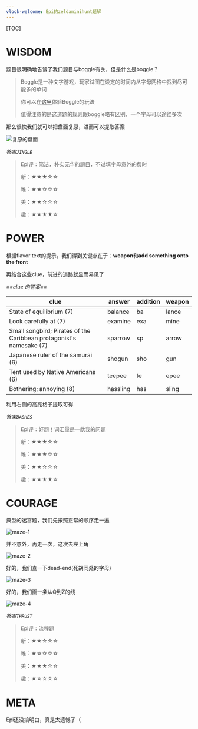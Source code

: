 ```yaml
---
vlook-welcome: Epi的zeldaminihunt题解
---
```


[TOC]

# WISDOM

题目很明确地告诉了我们题目与boggle有关，但是什么是boggle？

> Boggle是一种文字游戏，玩家试图在设定的时间内从字母网格中找到尽可能多的单词
>
> 你可以在[这里](https://cn.puzzle-words.com/daily-boggle/)体验Boggle的玩法
>
> 值得注意的是这道题的规则跟boggle略有区别，一个字母可以途径多次

那么很快我们就可以把盘面复原，进而可以提取答案

![复原的盘面](.\img\puzzle1img1.png)



*答案`JINGLE`*

> Epi评：简洁，朴实无华的题目，不过填字母意外的费时
>
> 新：★★★☆☆
>
> 难：★★☆☆☆
>
> 美：★★☆☆☆
>
> 趣：★★★★☆



# POWER

根据flavor text的提示，我们得到关键点在于：**weapon**和**add something onto the front**

再结合这些clue，前进的道路就显而易见了

*==clue 的答案==*

| clue                                                         | answer   | addition | weapon |
| ------------------------------------------------------------ | -------- | -------- | ------ |
| State of equilibrium (7)                                     | balance  | ba       | lance  |
| Look carefully at (7)                                        | examine  | exa      | mine   |
| Small songbird; Pirates of the Caribbean protagonist's namesake (7) | sparrow  | sp       | arrow  |
| Japanese ruler of the samurai (6)                            | shogun   | sho      | gun    |
| Tent used by Native Americans (6)                            | teepee   | te       | epee   |
| Bothering; annoying (8)                                      | hassling | has      | sling  |

利用右侧的高亮格子提取可得

*答案`BASHES`*

> Epi评：好题！词汇量是一款我的问题
>
> 新：★★★☆☆
>
> 难：★★★☆☆
>
> 美：★★☆☆☆
>
> 趣：★★★★☆





# COURAGE

典型的迷宫题，我们先按照正常的顺序走一遍



![maze-1](.\img\puzzle3img1.png)

并不意外，再走一次，这次去左上角

![maze-2](.\img\puzzle3img2.png)

好的，我们查一下dead-end(死胡同处的字母)

![maze-3](.\img\puzzle3img3.png)

好的，我们画一条从Q到Z的线

![maze-4](.\img\puzzle3img4.png)

*答案`THRUST`*

> Epi评：流程题
>
> 新：★★☆☆☆
>
> 难：★☆☆☆☆
>
> 美：★★★☆☆
>
> 趣：★☆☆☆☆



# META

Epi还没搞明白，真是太遗憾了（
